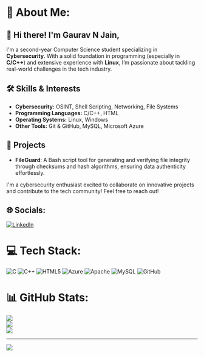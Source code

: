 # 💫 About Me:
## 👋 Hi there! I'm Gaurav N Jain,
I'm a second-year Computer Science student specializing in **Cybersecurity**. With a solid foundation in programming (especially in **C/C++**) and extensive experience with **Linux**, I’m passionate about tackling real-world challenges in the tech industry.

## 🛠️ Skills & Interests
- **Cybersecurity:** OSINT, Shell Scripting, Networking, File Systems
- **Programming Languages:** C/C++, HTML
- **Operating Systems:** Linux, Windows
- **Other Tools:** Git & GitHub, MySQL, Microsoft Azure

<!-- ## 💼 Current Experience
- **Cybersecurity Intern** at The Red Users, India (October 2024 - Present) -->

## 🚀 Projects
- **FileGuard**: A Bash script tool for generating and verifying file integrity through checksums and hash algorithms, ensuring data authenticity effortlessly.

I'm a cybersecurity enthusiast excited to collaborate on innovative projects and contribute to the tech community! Feel free to reach out!



## 🌐 Socials:
[![LinkedIn](https://img.shields.io/badge/LinkedIn-%230077B5.svg?logo=linkedin&logoColor=white)](https://linkedin.com/in/GauravNJain) 

# 💻 Tech Stack:
![C](https://img.shields.io/badge/c-%2300599C.svg?style=for-the-badge&logo=c&logoColor=white) ![C++](https://img.shields.io/badge/c++-%2300599C.svg?style=for-the-badge&logo=c%2B%2B&logoColor=white) ![HTML5](https://img.shields.io/badge/html5-%23E34F26.svg?style=for-the-badge&logo=html5&logoColor=white) ![Azure](https://img.shields.io/badge/azure-%230072C6.svg?style=for-the-badge&logo=microsoftazure&logoColor=white) ![Apache](https://img.shields.io/badge/apache-%23D42029.svg?style=for-the-badge&logo=apache&logoColor=white) ![MySQL](https://img.shields.io/badge/mysql-4479A1.svg?style=for-the-badge&logo=mysql&logoColor=white) ![GitHub](https://img.shields.io/badge/github-%23121011.svg?style=for-the-badge&logo=github&logoColor=white)
# 📊 GitHub Stats:
![](https://github-readme-stats.vercel.app/api?username=GauravNJain&theme=dark&hide_border=false&include_all_commits=false&count_private=false)<br/>
![](https://github-readme-streak-stats.herokuapp.com/?user=GauravNJain&theme=dark&hide_border=false)<br/>
![](https://github-readme-stats.vercel.app/api/top-langs/?username=GauravNJain&theme=dark&hide_border=false&include_all_commits=false&count_private=false&layout=compact)

---
[![](https://visitcount.itsvg.in/api?id=GauravNJain&icon=0&color=0)](https://visitcount.itsvg.in)
